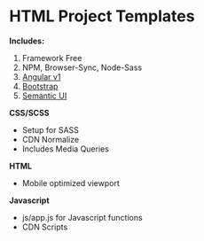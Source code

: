 # HTML Project Templates

**Includes:**  
1. Framework Free  
2. NPM, Browser-Sync, Node-Sass  
2. [Angular v1](https://angularjs.org/)  
3. [Bootstrap](http://getbootstrap.com/)  
4. [Semantic UI](https://semantic-ui.com/)  

**CSS/SCSS**    
- Setup for SASS
- CDN Normalize
- Includes Media Queries

**HTML**  
- Mobile optimized viewport

**Javascript**  
- js/app.js for Javascript functions
- CDN Scripts